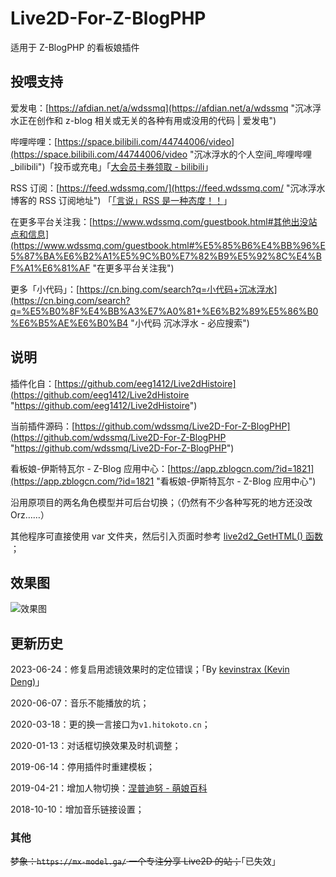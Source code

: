 # Live2D-For-Z-BlogPHP

适用于 Z-BlogPHP 的看板娘插件

## 投喂支持

爱发电：[https://afdian.net/a/wdssmq](https://afdian.net/a/wdssmq "沉冰浮水正在创作和 z-blog 相关或无关的各种有用或没用的代码 | 爱发电")

哔哩哔哩：[https://space.bilibili.com/44744006/video](https://space.bilibili.com/44744006/video "沉冰浮水的个人空间\_哔哩哔哩\_bilibili")「投币或充电」「[大会员卡券领取 - bilibili](https://account.bilibili.com/account/big/myPackage "大会员卡券领取 - bilibili")」

RSS 订阅：[https://feed.wdssmq.com/](https://feed.wdssmq.com/ "沉冰浮水博客的 RSS 订阅地址") 「[「言说」RSS 是一种态度！！](https://www.wdssmq.com/post/20201231613.html "「言说」RSS 是一种态度！！")」

在更多平台关注我：[https://www.wdssmq.com/guestbook.html#其他出没站点和信息](https://www.wdssmq.com/guestbook.html#%E5%85%B6%E4%BB%96%E5%87%BA%E6%B2%A1%E5%9C%B0%E7%82%B9%E5%92%8C%E4%BF%A1%E6%81%AF "在更多平台关注我")

更多「小代码」：[https://cn.bing.com/search?q=小代码+沉冰浮水](https://cn.bing.com/search?q=%E5%B0%8F%E4%BB%A3%E7%A0%81+%E6%B2%89%E5%86%B0%E6%B5%AE%E6%B0%B4 "小代码 沉冰浮水 - 必应搜索")

<!-- ##################################### -->

## 说明

插件化自：[https://github.com/eeg1412/Live2dHistoire](<https://github.com/eeg1412/Live2dHistoire> "https://github.com/eeg1412/Live2dHistoire")

当前插件源码：[https://github.com/wdssmq/Live2D-For-Z-BlogPHP](<https://github.com/wdssmq/Live2D-For-Z-BlogPHP> "https://github.com/wdssmq/Live2D-For-Z-BlogPHP")

看板娘-伊斯特瓦尔 - Z-Blog 应用中心：[https://app.zblogcn.com/?id=1821](https://app.zblogcn.com/?id=1821 "看板娘-伊斯特瓦尔 - Z-Blog 应用中心")

沿用原项目的两名角色模型并可后台切换；（仍然有不少各种写死的地方还没改 Orz……）

其他程序可直接使用 var 文件夹，然后引入页面时参考 [live2d2_GetHTML() 函数](https://github.com/wdssmq/Live2D-For-Z-BlogPHP/search?q=live2d2_GetHTML) ；

## 效果图

![效果图](https://app-cdn.zblogcn.com/files/phpplugin/live2d2/logo.png)

## 更新历史

2023-06-24：修复启用滤镜效果时的定位错误；「By [kevinstrax (Kevin Deng)](https://github.com/kevinstrax "kevinstrax (Kevin Deng)")」

2020-06-07：音乐不能播放的坑；

2020-03-18：更的换一言接口为`v1.hitokoto.cn`；

2020-01-13：对话框切换效果及时机调整；

2019-06-14：停用插件时重建模板；

2019-04-21：增加人物切换：[涅普迪努 - 萌娘百科](<https://zh.moegirl.org/%E6%B6%85%E6%99%AE%E8%BF%AA%E5%8A%AA> "涅普迪努 - 萌娘百科")

2018-10-10：增加音乐链接设置；

### 其他

~~梦象：`https://mx-model.ga/` 一个专注分享 Live2D 的站；~~「已失效」
